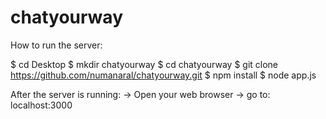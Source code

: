 # chatyourway

How to run the server:

$ cd Desktop
$ mkdir chatyourway
$ cd chatyourway
$ git clone https://github.com/numanaral/chatyourway.git
$ npm install
$ node app.js 

After the server is running:
-> Open your web browser
-> go to:
  localhost:3000

